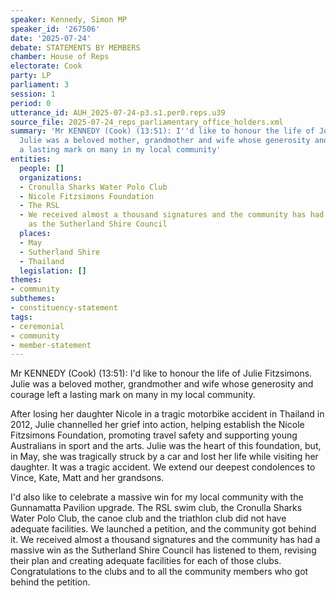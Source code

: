 ```yaml
---
speaker: Kennedy, Simon MP
speaker_id: '267506'
date: '2025-07-24'
debate: STATEMENTS BY MEMBERS
chamber: House of Reps
electorate: Cook
party: LP
parliament: 3
session: 1
period: 0
utterance_id: AUH_2025-07-24-p3.s1.per0.reps.u39
source_file: 2025-07-24_reps_parliamentary_office_holders.xml
summary: 'Mr KENNEDY (Cook) (13:51): I''d like to honour the life of Julie Fitzsimons.
  Julie was a beloved mother, grandmother and wife whose generosity and courage left
  a lasting mark on many in my local community'
entities:
  people: []
  organizations:
  - Cronulla Sharks Water Polo Club
  - Nicole Fitzsimons Foundation
  - The RSL
  - We received almost a thousand signatures and the community has had a massive win
    as the Sutherland Shire Council
  places:
  - May
  - Sutherland Shire
  - Thailand
  legislation: []
themes:
- community
subthemes:
- constituency-statement
tags:
- ceremonial
- community
- member-statement
---
```


Mr KENNEDY (Cook) (13:51): I'd like to honour the life of Julie Fitzsimons. Julie was a beloved mother, grandmother and wife whose generosity and courage left a lasting mark on many in my local community.

After losing her daughter Nicole in a tragic motorbike accident in Thailand in 2012, Julie channelled her grief into action, helping establish the Nicole Fitzsimons Foundation, promoting travel safety and supporting young Australians in sport and the arts. Julie was the heart of this foundation, but, in May, she was tragically struck by a car and lost her life while visiting her daughter. It was a tragic accident. We extend our deepest condolences to Vince, Kate, Matt and her grandsons.

I'd also like to celebrate a massive win for my local community with the Gunnamatta Pavilion upgrade. The RSL swim club, the Cronulla Sharks Water Polo Club, the canoe club and the triathlon club did not have adequate facilities. We launched a petition, and the community got behind it. We received almost a thousand signatures and the community has had a massive win as the Sutherland Shire Council has listened to them, revising their plan and creating adequate facilities for each of those clubs. Congratulations to the clubs and to all the community members who got behind the petition.